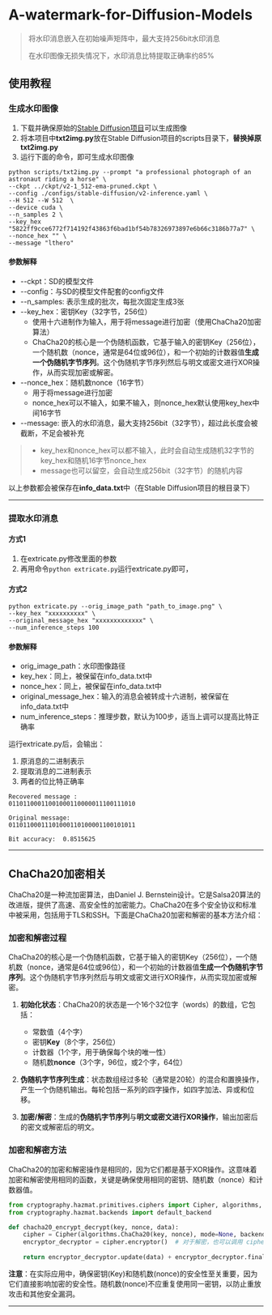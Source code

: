 # A-watermark-for-Diffusion-Models



> 将水印消息嵌入在初始噪声矩阵中，最大支持256bit水印消息
>
> 在水印图像无损失情况下，水印消息比特提取正确率约85%



## 使用教程

### 生成水印图像

1. 下载并确保原始的[Stable Diffusion项目](https://github.com/Stability-AI/stablediffusion)可以生成图像
2. 将本项目中**txt2img.py**放在Stable Diffusion项目的scripts目录下，**替换掉原txt2img.py**
3. 运行下面的命令，即可生成水印图像

```shell
python scripts/txt2img.py --prompt "a professional photograph of an astronaut riding a horse" \
--ckpt ../ckpt/v2-1_512-ema-pruned.ckpt \
--config ./configs/stable-diffusion/v2-inference.yaml \
--H 512 --W 512  \
--device cuda \
--n_samples 2 \
--key_hex "5822ff9cce6772f714192f43863f6bad1bf54b78326973897e6b66c3186b77a7" \
--nonce_hex "" \
--message "lthero"
```



#### 参数解释

* --ckpt：SD的模型文件
* --config：与SD的模型文件配套的config文件
* --n_samples: 表示生成的批次，每批次固定生成3张
* --key_hex：密钥Key（32字节，256位）
  * 使用十六进制作为输入，用于将message进行加密（使用ChaCha20加密算法）
  * ChaCha20的核心是一个伪随机函数，它基于输入的密钥Key（256位），一个随机数（nonce，通常是64位或96位），和一个初始的计数器值**生成一个伪随机字节序列**。这个伪随机字节序列然后与明文或密文进行XOR操作，从而实现加密或解密。
* --nonce_hex：随机数nonce（16字节）
  * 用于将message进行加密
  * nonce_hex可以不输入，如果不输入，则nonce_hex默认使用key_hex中间16字节
* --message: 嵌入的水印消息，最大支持256bit（32字节），超过此长度会被截断，不足会被补充

> * key_hex和nonce_hex可以都不输入，此时会自动生成随机32字节的key_hex和随机16字节nonce_hex
> * message也可以留空，会自动生成256bit（32字节）的随机内容

以上参数都会被保存在**info_data.txt**中（在Stable Diffusion项目的根目录下）



------



### 提取水印消息

#### 方式1

1. 在extricate.py修改里面的参数
2. 再用命令`python extricate.py`运行extricate.py即可，

#### 方式2

```shell
python extricate.py --orig_image_path "path_to_image.png" \
--key_hex "xxxxxxxxxx" \
--original_message_hex "xxxxxxxxxxxxx" \
--num_inference_steps 100
```

#### 参数解释

* orig_image_path：水印图像路径
* key_hex：同上，被保留在info_data.txt中
* nonce_hex：同上，被保留在info_data.txt中
* original_message_hex：输入的消息会被转成十六进制，被保留在info_data.txt中
* num_inference_steps：推理步数，默认为100步，适当上调可以提高比特正确率



运行extricate.py后，会输出：

1. 原消息的二进制表示
2. 提取消息的二进制表示
3. 两者的位比特正确率

```shell
Recovered message :
01101100011001000110000011100111010
 
Original message:
01101100011101000110100001100101011
 
Bit accuracy:  0.8515625
```







------

## ChaCha20加密相关

ChaCha20是一种流加密算法，由Daniel J. Bernstein设计。它是Salsa20算法的改进版，提供了高速、高安全性的加密能力。ChaCha20在多个安全协议和标准中被采用，包括用于TLS和SSH。下面是ChaCha20加密和解密的基本方法介绍：

### 加密和解密过程

ChaCha20的核心是一个伪随机函数，它基于输入的密钥Key（256位），一个随机数（nonce，通常是64位或96位），和一个初始的计数器值**生成一个伪随机字节序列**。这个伪随机字节序列然后与明文或密文进行XOR操作，从而实现加密或解密。

1. **初始化状态**：ChaCha20的状态是一个16个32位字（words）的数组，它包括：
   - 常数值（4个字）
   - 密钥**Key**（8个字，256位）
   - 计数器（1个字，用于确保每个块的唯一性）
   - 随机数**nonce**（3个字，96位，或2个字，64位）

2. **伪随机字节序列生成**：状态数组经过多轮（通常是20轮）的混合和置换操作，产生一个伪随机输出。每轮包括一系列的四字操作，如四字加法、异或和位移。

3. **加密/解密**：生成的**伪随机字节序列**与**明文或密文进行XOR操作**，输出加密后的密文或解密后的明文。

### 加密和解密方法

ChaCha20的加密和解密操作是相同的，因为它们都是基于XOR操作。这意味着加密和解密使用相同的函数，关键是确保使用相同的密钥、随机数（nonce）和计数器值。

```python
from cryptography.hazmat.primitives.ciphers import Cipher, algorithms, modes
from cryptography.hazmat.backends import default_backend

def chacha20_encrypt_decrypt(key, nonce, data):
    cipher = Cipher(algorithms.ChaCha20(key, nonce), mode=None, backend=default_backend())
    encryptor_decryptor = cipher.encryptor()  # 对于解密，也可以调用 cipher.decryptor()
    
    return encryptor_decryptor.update(data) + encryptor_decryptor.finalize()
```

**注意**：在实际应用中，确保密钥(Key)和随机数(nonce)的安全性至关重要，因为它们直接影响加密的安全性。随机数(nonce)不应重复使用同一密钥，以防止重放攻击和其他安全漏洞。



-----------

